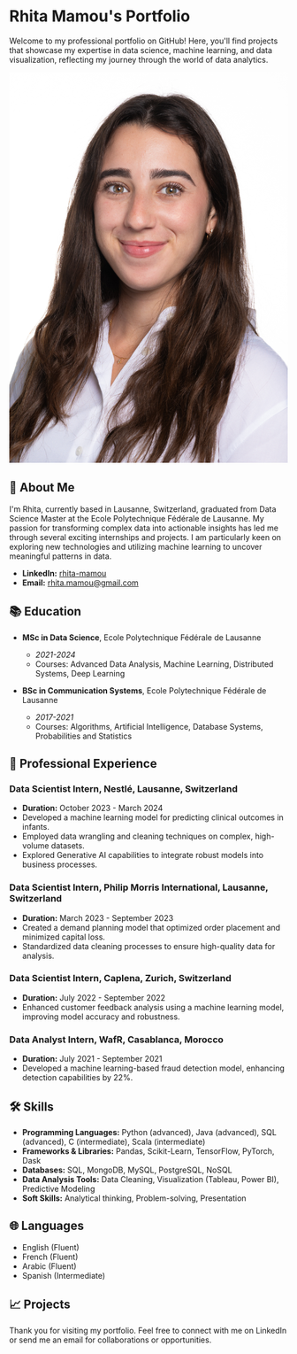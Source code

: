 # Rhita Mamou's Portfolio

Welcome to my professional portfolio on GitHub! Here, you'll find projects that showcase my expertise in data science, machine learning, and data visualization, reflecting my journey through the world of data analytics.

![Picture](img/forum_epfl_ag-199.jpg)

## 🙋 About Me

I'm Rhita, currently based in Lausanne, Switzerland, graduated from Data Science Master at the Ecole Polytechnique Fédérale de Lausanne.
My passion for transforming complex data into actionable insights has led me through several exciting internships and projects. I am particularly keen on exploring new technologies and utilizing machine learning to uncover meaningful patterns in data.

- **LinkedIn:** [rhita-mamou](https://linkedin.com/in/rhita-mamou)
- **Email:** [rhita.mamou@gmail.com](mailto:rhita.mamou@gmail.com)

## 📚 Education

- **MSc in Data Science**, Ecole Polytechnique Fédérale de Lausanne
  - *2021-2024*
  - Courses: Advanced Data Analysis, Machine Learning, Distributed Systems, Deep Learning

- **BSc in Communication Systems**, Ecole Polytechnique Fédérale de Lausanne
  - *2017-2021*
  - Courses: Algorithms, Artificial Intelligence, Database Systems, Probabilities and Statistics

## 💼 Professional Experience

### Data Scientist Intern, Nestlé, Lausanne, Switzerland
- **Duration:** October 2023 - March 2024
- Developed a machine learning model for predicting clinical outcomes in infants.
- Employed data wrangling and cleaning techniques on complex, high-volume datasets.
- Explored Generative AI capabilities to integrate robust models into business processes.

### Data Scientist Intern, Philip Morris International, Lausanne, Switzerland
- **Duration:** March 2023 - September 2023
- Created a demand planning model that optimized order placement and minimized capital loss.
- Standardized data cleaning processes to ensure high-quality data for analysis.

### Data Scientist Intern, Caplena, Zurich, Switzerland
- **Duration:** July 2022 - September 2022
- Enhanced customer feedback analysis using a machine learning model, improving model accuracy and robustness.

### Data Analyst Intern, WafR, Casablanca, Morocco
- **Duration:** July 2021 - September 2021
- Developed a machine learning-based fraud detection model, enhancing detection capabilities by 22%.

## 🛠 Skills

- **Programming Languages:** Python (advanced), Java (advanced), SQL (advanced), C (intermediate), Scala (intermediate)
- **Frameworks & Libraries:** Pandas, Scikit-Learn, TensorFlow, PyTorch, Dask
- **Databases:** SQL, MongoDB, MySQL, PostgreSQL, NoSQL
- **Data Analysis Tools:** Data Cleaning, Visualization (Tableau, Power BI), Predictive Modeling
- **Soft Skills:** Analytical thinking, Problem-solving, Presentation

## 🌐 Languages

- English (Fluent)
- French (Fluent)
- Arabic (Fluent)
- Spanish (Intermediate)

## 📈 Projects



Thank you for visiting my portfolio. Feel free to connect with me on LinkedIn or send me an email for collaborations or opportunities.
